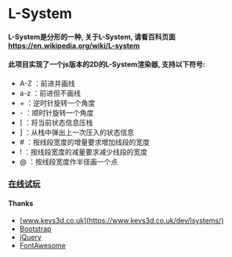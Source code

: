 L-System
========
#### L-System是分形的一种, 关于L-System, 请看百科页面 https://en.wikipedia.org/wiki/L-system
#### 此项目实现了一个js版本的2D的L-System渲染器, 支持以下符号:
* A-Z ：前进并画线
* a-z ：前进但不画线
* \+ ：逆时针旋转一个角度
* \- ：顺时针旋转一个角度
* [ ：将当前状态信息压栈
* ] ：从栈中弹出上一次压入的状态信息
* \# ：按线段宽度的增量要求增加线段的宽度
* ! ：按线段宽度的减量要求减少线段的宽度
* @ ：按线段宽度作半径画一个点

### [在线试玩](https://jjm2473.github.io/l-sys.js/src/index.html)

#### Thanks
* [www.kevs3d.co.uk](https://www.kevs3d.co.uk/dev/lsystems/)
* [Bootstrap](https://getbootstrap.com/docs/4.6)
* [jQuery](https://jquery.com/)
* [FontAwesome](https://fontawesome.com/)

